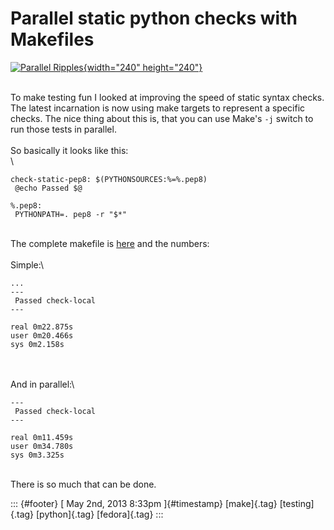 Parallel static python checks with Makefiles
============================================

[![Parallel
Ripples](http://farm4.staticflickr.com/3504/3204599860_190ecdfe34_m.jpg){width="240"
height="240"}](http://www.flickr.com/photos/treborinato/3204599860/ "Parallel Ripples von Robert Otani bei Flickr")

\
To make testing fun I looked at improving the speed of static syntax
checks.\
The latest incarnation is now using make targets to represent a specific
checks. The nice thing about this is, that you can use Make's `-j`
switch to run those tests in parallel.\
\
So basically it looks like this:\
\

    check-static-pep8: $(PYTHONSOURCES:%=%.pep8)
     @echo Passed $@

    %.pep8:
     PYTHONPATH=. pep8 -r "$*"

\
The complete makefile is
[here](https://gitorious.org/ovirt/igord/blobs/master/Makefile.check)
and the numbers:\
\
Simple:\

    ...
    ---
     Passed check-local
    ---

    real 0m22.875s
    user 0m20.466s
    sys 0m2.158s

\
\
And in parallel:\

    ---
     Passed check-local
    ---

    real 0m11.459s
    user 0m34.780s
    sys 0m3.325s

\
There is so much that can be done.

::: {#footer}
[ May 2nd, 2013 8:33pm ]{#timestamp} [make]{.tag} [testing]{.tag}
[python]{.tag} [fedora]{.tag}
:::
